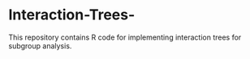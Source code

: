 # Interaction-Trees-
This repository contains R code for implementing interaction trees for subgroup analysis.
